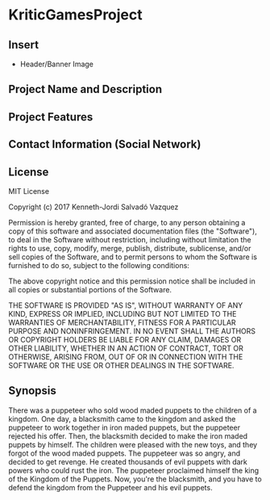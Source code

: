 # KriticGamesProject
## Insert
- Header/Banner Image

## Project Name and Description

## Project Features

## Contact Information (Social Network)



## License

MIT License

Copyright (c) 2017 Kenneth-Jordi Salvadó Vazquez

Permission is hereby granted, free of charge, to any person obtaining a copy
of this software and associated documentation files (the "Software"), to deal
in the Software without restriction, including without limitation the rights
to use, copy, modify, merge, publish, distribute, sublicense, and/or sell
copies of the Software, and to permit persons to whom the Software is
furnished to do so, subject to the following conditions:

The above copyright notice and this permission notice shall be included in all
copies or substantial portions of the Software.

THE SOFTWARE IS PROVIDED "AS IS", WITHOUT WARRANTY OF ANY KIND, EXPRESS OR
IMPLIED, INCLUDING BUT NOT LIMITED TO THE WARRANTIES OF MERCHANTABILITY,
FITNESS FOR A PARTICULAR PURPOSE AND NONINFRINGEMENT. IN NO EVENT SHALL THE
AUTHORS OR COPYRIGHT HOLDERS BE LIABLE FOR ANY CLAIM, DAMAGES OR OTHER
LIABILITY, WHETHER IN AN ACTION OF CONTRACT, TORT OR OTHERWISE, ARISING FROM,
OUT OF OR IN CONNECTION WITH THE SOFTWARE OR THE USE OR OTHER DEALINGS IN THE
SOFTWARE.

## Synopsis

There was a puppeteer who sold wood maded puppets to the children of a kingdom. One day, a blacksmith came to the kingdom and asked the puppeteer to work together in iron maded puppets, but the puppeteer rejected his offer. Then, the blacksmith decided to make the iron maded puppets by himself. The children were pleased with the new toys, and they forgot of the wood maded puppets. The puppeteer was so angry, and decided to get revenge. He created thousands of evil puppets with dark powers who could rust the iron. The puppeteer proclaimed himself the king of the Kingdom of the Puppets. 
Now, you're the blacksmith, and you have to defend the kingdom from the Puppeteer and his evil puppets. 
